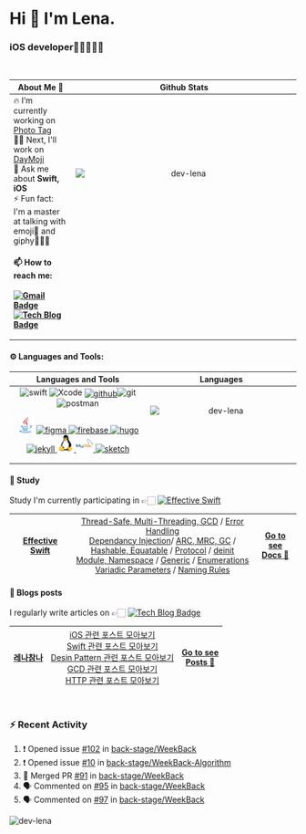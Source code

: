 <h1 align="left">Hi 👋 I'm Lena.</h1>
<h3 align="left">iOS developer🌱📱👩🏻‍💻</h3>

<br>

| About Me 🌱    | Github Stats    |
|-|:-:|
|🔥 I’m currently working on [Photo Tag](https://github.com/SimLeeTag/photo-tag-iOS)<br>👨‍💻 Next, I'll work on [DayMoji](https://github.com/SSolena/daymoji-iOS)<br>💬 Ask me about **Swift, iOS**<br>⚡ Fun fact:<br> I'm a master at talking with <br>emoji🥺 and giphy✌🏻✨<br><h4 align="left">📫 How to reach me:</h4><p align="left">**[![Gmail Badge](https://img.shields.io/badge/Gmail-d14836?style=flat-square&logo=Gmail&logoColor=white&link=mailto:keunnalee@gmail.com)](mailto:keunnalee@gmail.com)** **[![Tech Blog Badge](http://img.shields.io/badge/-Tech%20blog-black?style=flat-square&logo=blogger&logoColor=white&link=https://lena-chamna.netlify.app/)](https://lena-chamna.netlify.app/)**|<p>&nbsp;<img align="left" src="https://github-readme-stats.vercel.app/api?username=dev-lena&show_icons=true&locale=en" width="380" height="200" alt="dev-lena" /></p>|

<h4 align="left"> ⚙️ Languages and Tools:</h4>
<p align="left"> 

| Languages and Tools    | Languages    |
|:-:|:-:|
| <img src="https://www.vectorlogo.zone/logos/swift/swift-official.svg" alt="swift" width="60" height="30"/> </a><img src="https://www.vectorlogo.zone/logos/apple_xcode/apple_xcode-ar21.svg" alt="Xcode" width="60" height="30"/> <a href="https://www.java.com" target="_blank"> <img align="center" src="https://www.vectorlogo.zone/logos/github/github-ar21.svg" alt="github" height="30" width="60" /></a><img src="https://www.vectorlogo.zone/logos/git-scm/git-scm-icon.svg" alt="git" width="30" height="30"/> </a><img src="https://www.vectorlogo.zone/logos/getpostman/getpostman-icon.svg" alt="postman" width="30" height="30"/> </a></p> <img src="https://raw.githubusercontent.com/devicons/devicon/master/icons/java/java-original.svg" alt="java" width="30" height="30"/> </a><a href="https://www.figma.com/" target="_blank"> <img src="https://www.vectorlogo.zone/logos/figma/figma-icon.svg" alt="figma" width="30" height="30"/> </a> <a href="https://firebase.google.com/" target="_blank"> <img src="https://www.vectorlogo.zone/logos/firebase/firebase-icon.svg" alt="firebase" width="30" height="30"/> </a> <a href="https://git-scm.com/" target="_blank">  <a href="https://gohugo.io/" target="_blank"> <img src="https://api.iconify.design/logos-hugo.svg" alt="hugo" width="30" height="30"/> </a>  <a href="https://jekyllrb.com/" target="_blank"> <img src="https://www.vectorlogo.zone/logos/jekyllrb/jekyllrb-icon.svg" alt="jekyll" width="30" height="30"/> </a> <a href="https://www.linux.org/" target="_blank"> <img src="https://raw.githubusercontent.com/devicons/devicon/master/icons/linux/linux-original.svg" alt="linux" width="30" height="30"/> </a> <a href="https://www.mysql.com/" target="_blank"> <img src="https://raw.githubusercontent.com/devicons/devicon/master/icons/mysql/mysql-original-wordmark.svg" alt="mysql" width="30" height="30"/> </a> <a href="https://postman.com" target="_blank">  <a href="https://www.sketch.com/" target="_blank"> <img src="https://www.vectorlogo.zone/logos/sketchapp/sketchapp-icon.svg" alt="sketch" width="30" height="30"/> </a> <a href="https://developer.apple.com/swift/" target="_blank"> </a> </p>  | <p><img align="right" src="https://github-readme-stats.vercel.app/api/top-langs?username=dev-lena&show_icons=true&locale=en&layout=compact" width="250" height="80" alt="dev-lena" /></p>         |





#### 📄 Study 
Study I'm currently participating in 👉🏻 [![Effective Swift](http://img.shields.io/badge/Study-Effective%20Swift-710193?style=flat-square&logo=github&logoColor=white&link=https://github.com/TheSwiftists/effective-swift)](https://github.com/TheSwiftists/effective-swift)

|[Effective Swift](https://github.com/TheSwiftists/effective-swift) |<span style="font-weight:normal">[Thread-Safe, Multi-Threading, GCD](https://github.com/TheSwiftists/effective-swift/pull/123/files?short_path=9d643ae#diff-9d643ae657fc93a86026226f3480ce2dfe9ab05112e04bdbcb3fa21d41b057b8) / [Error Handling](https://github.com/TheSwiftists/effective-swift/pull/126/files?short_path=0dcad6b#diff-0dcad6ba9efb2d4a3f7e14351c633878eb27c1fde8bf7c47faf25b1ffbc80a05) <br> [Dependancy Injection](https://github.com/TheSwiftists/effective-swift/blob/main/2%EC%9E%A5_%EA%B0%9D%EC%B2%B4_%EC%83%9D%EC%84%B1%EA%B3%BC_%ED%8C%8C%EA%B4%B4/item5.md)/ [ARC, MRC, GC](https://github.com/TheSwiftists/effective-swift/blob/main/2%EC%9E%A5_%EA%B0%9D%EC%B2%B4_%EC%83%9D%EC%84%B1%EA%B3%BC_%ED%8C%8C%EA%B4%B4/item7.md) / <br> [Hashable, Equatable](https://github.com/TheSwiftists/effective-swift/blob/main/3%EC%9E%A5_%EB%AA%A8%EB%93%A0_%EA%B0%9D%EC%B2%B4%EC%9D%98_%EA%B3%B5%ED%86%B5_%EB%A9%94%EC%84%9C%EB%93%9C/item11.md) / [Protocol](https://github.com/TheSwiftists/effective-swift/blob/main/4%EC%9E%A5_%ED%81%B4%EB%9E%98%EC%8A%A4%EC%99%80_%EC%9D%B8%ED%84%B0%ED%8E%98%EC%9D%B4%EC%8A%A4/item21.md) / [deinit](https://github.com/TheSwiftists/effective-swift/blob/main/2%EC%9E%A5_%EA%B0%9D%EC%B2%B4_%EC%83%9D%EC%84%B1%EA%B3%BC_%ED%8C%8C%EA%B4%B4/item8.md) <br> [Module, Namespace](https://github.com/TheSwiftists/effective-swift/blob/main/4%EC%9E%A5_%ED%81%B4%EB%9E%98%EC%8A%A4%EC%99%80_%EC%9D%B8%ED%84%B0%ED%8E%98%EC%9D%B4%EC%8A%A4/item25.md) / [Generic](https://github.com/TheSwiftists/effective-swift/pull/64/files?short_path=b5b4396#diff-b5b4396950d1ebc5784fa1b27aa00c09bb4d9a20448a15091492246e026c38a4) / [Enumerations](https://github.com/TheSwiftists/effective-swift/pull/74/files?short_path=a99983e#diff-a99983e745db76884a38bb59cdc781c673576fb8c293bcb6b3069892e252c2b2) <br> [Variadic Parameters](https://github.com/TheSwiftists/effective-swift/pull/90/files?short_path=bc57a45#diff-bc57a4569b0d635128e13ad4638a83b462dc485cf07ed482f9d8f141a87baccd) / [Naming Rules](https://github.com/TheSwiftists/effective-swift/pull/117/files?short_path=f68e745#diff-f68e7456f058b290b8c456df56f3c9e5ab38b8d1964976172488151fa016c402)</span>|[Go to see<br> Docs 📃](https://github.com/dev-Lena/dev-Lena/blob/main/ReadingList.md#Study)|
| :-: |-------- |-------- |

#### 📝 Blogs posts
I regularly write articles on 👉🏻 [![Tech Blog Badge](http://img.shields.io/badge/-Tech%20blog-black?style=flat-square&logo=blogger&logoColor=white&link=https://lena-chamna.netlify.app/)](https://lena-chamna.netlify.app/)

|[레나참나](https://lena-chamna.netlify.app/) |<span style="font-weight:normal">[iOS 관련 포스트 모아보기](https://lena-chamna.netlify.app/tags/ios/) <br> [Swift 관련 포스트 모아보기](https://lena-chamna.netlify.app/tags/swift/) <br> [Desin Pattern 관련 포스트 모아보기](https://lena-chamna.netlify.app/tags/design-pattern/) <br> [GCD 관련 포스트 모아보기](https://lena-chamna.netlify.app/tags/gcd/) <br> [HTTP 관련 포스트 모아보기](https://lena-chamna.netlify.app/tags/http/) </span>|[Go to see<br> Posts 📃](https://github.com/dev-Lena/dev-Lena/blob/main/ReadingList.md#Blog)|
| :-: |-------- |-------- |

<br>

### ⚡️ Recent Activity

<!--START_SECTION:activity-->
1. ❗️ Opened issue [#102](https://github.com/back-stage/WeekBack/issues/102) in [back-stage/WeekBack](https://github.com/back-stage/WeekBack)
2. ❗️ Opened issue [#10](https://github.com/back-stage/WeekBack-Algorithm/issues/10) in [back-stage/WeekBack-Algorithm](https://github.com/back-stage/WeekBack-Algorithm)
3. 🎉 Merged PR [#91](https://github.com/back-stage/WeekBack/pull/91) in [back-stage/WeekBack](https://github.com/back-stage/WeekBack)
4. 🗣 Commented on [#95](https://github.com/back-stage/WeekBack/issues/95) in [back-stage/WeekBack](https://github.com/back-stage/WeekBack)
5. 🗣 Commented on [#97](https://github.com/back-stage/WeekBack/issues/97) in [back-stage/WeekBack](https://github.com/back-stage/WeekBack)
<!--END_SECTION:activity-->

<p align="left"> <img src="https://komarev.com/ghpvc/?username=dev-lena&label=Profile%20views&color=0e75b6&style=flat" alt="dev-lena" /> </p>
<br>
